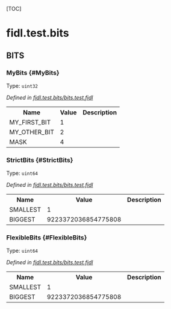 [TOC]

# fidl.test.bits












## **BITS**

### MyBits {#MyBits}
Type: <code>uint32</code>

*Defined in [fidl.test.bits/bits.test.fidl](https://fuchsia.googlesource.com/fuchsia/+/HEAD/bits.test.fidl#3)*



<table>
    <tr><th>Name</th><th>Value</th><th>Description</th></tr><tr id="MyBits.MY_FIRST_BIT">
            <td>MY_FIRST_BIT</td>
            <td>1</td>
            <td></td>
        </tr><tr id="MyBits.MY_OTHER_BIT">
            <td>MY_OTHER_BIT</td>
            <td>2</td>
            <td></td>
        </tr><tr id="MyBits.MASK">
            <td>MASK</td>
            <td>4</td>
            <td></td>
        </tr></table>

### StrictBits {#StrictBits}
Type: <code>uint64</code>

*Defined in [fidl.test.bits/bits.test.fidl](https://fuchsia.googlesource.com/fuchsia/+/HEAD/bits.test.fidl#10)*



<table>
    <tr><th>Name</th><th>Value</th><th>Description</th></tr><tr id="StrictBits.SMALLEST">
            <td>SMALLEST</td>
            <td>1</td>
            <td></td>
        </tr><tr id="StrictBits.BIGGEST">
            <td>BIGGEST</td>
            <td>9223372036854775808</td>
            <td></td>
        </tr></table>

### FlexibleBits {#FlexibleBits}
Type: <code>uint64</code>

*Defined in [fidl.test.bits/bits.test.fidl](https://fuchsia.googlesource.com/fuchsia/+/HEAD/bits.test.fidl#15)*



<table>
    <tr><th>Name</th><th>Value</th><th>Description</th></tr><tr id="FlexibleBits.SMALLEST">
            <td>SMALLEST</td>
            <td>1</td>
            <td></td>
        </tr><tr id="FlexibleBits.BIGGEST">
            <td>BIGGEST</td>
            <td>9223372036854775808</td>
            <td></td>
        </tr></table>





